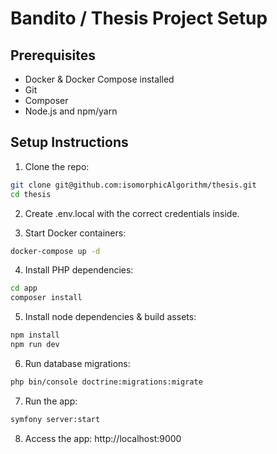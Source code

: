 # Bandito / Thesis Project Setup

## Prerequisites

- Docker & Docker Compose installed
- Git
- Composer
- Node.js and npm/yarn

## Setup Instructions

1. Clone the repo:
```bash
git clone git@github.com:isomorphicAlgorithm/thesis.git
cd thesis
```

2. Create .env.local with the correct credentials inside.

3. Start Docker containers:
```bash
docker-compose up -d
```

4. Install PHP dependencies:
```bash
cd app
composer install
```

5. Install node dependencies & build assets:
```bash
npm install
npm run dev
```

6. Run database migrations:
```bash
php bin/console doctrine:migrations:migrate
```

7. Run the app:
```bash
symfony server:start
```

8. Access the app:
http://localhost:9000
